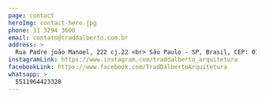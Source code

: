```yaml
---
page: contact
heroImg: contact-hero.jpg
phone: 11 3294 3600
email: contato@traddalberto.com.br
address: >
  Rua Padre joão Manoel, 222 cj.22 <br> São Paulo - SP, Brasil, CEP: 01411-000
instagramLink: https://www.instagram.com/traddalberto_arquitetura
facebookLink: https://www.facebook.com/TradDalbertoArquitetura
whatsapp: >
  5511964423328
---
```

